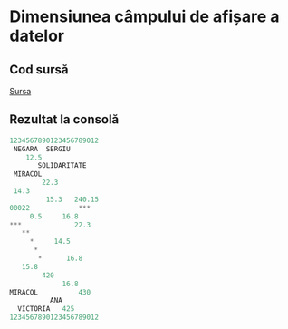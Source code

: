 # Dimensiunea câmpului de afișare a datelor
## Cod sursă
[Sursa](main.c)
## Rezultat la consolă
```c
1234567890123456789012
 NEGARA  SERGIU
    12.5
       SOLIDARITATE
 MIRACOL
        22.3
 14.3
         15.3   240.15
00022            ***
     0.5     16.8
***             22.3
   **
     *     14.5
      *
       *      16.8
   15.8
        420
             16.8
MIRACOL          430
          ANA
  VICTORIA   425
1234567890123456789012
```
